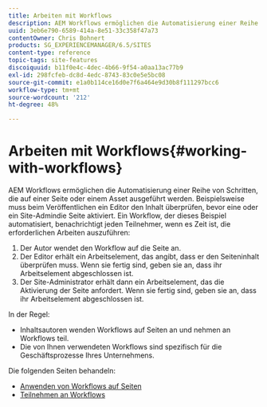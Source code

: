 ```yaml
---
title: Arbeiten mit Workflows
description: AEM Workflows ermöglichen die Automatisierung einer Reihe von Schritten, die auf einer Seite oder einem Asset ausgeführt werden. Beispielsweise muss beim Veröffentlichen ein Editor den Inhalt überprüfen, bevor eine oder ein Site-Admindie Seite aktiviert. Ein Workflow, der dieses Beispiel automatisiert, benachrichtigt jeden Teilnehmer, wenn es Zeit ist, die erforderlichen Arbeiten auszuführen.
uuid: 3eb6e790-6589-414a-8e51-33c358f47a73
contentOwner: Chris Bohnert
products: SG_EXPERIENCEMANAGER/6.5/SITES
content-type: reference
topic-tags: site-features
discoiquuid: b11f0e4c-4dec-4b66-9f54-a0aa13ac77b9
exl-id: 298fcfeb-dc8d-4edc-8743-83c0e5e5bc08
source-git-commit: e1a0b114ce16d0e7f6a464e9d30b8f111297bcc6
workflow-type: tm+mt
source-wordcount: '212'
ht-degree: 48%

---
```


# Arbeiten mit Workflows{#working-with-workflows}

AEM Workflows ermöglichen die Automatisierung einer Reihe von Schritten, die auf einer Seite oder einem Asset ausgeführt werden. Beispielsweise muss beim Veröffentlichen ein Editor den Inhalt überprüfen, bevor eine oder ein Site-Admindie Seite aktiviert. Ein Workflow, der dieses Beispiel automatisiert, benachrichtigt jeden Teilnehmer, wenn es Zeit ist, die erforderlichen Arbeiten auszuführen:

1. Der Autor wendet den Workflow auf die Seite an.
1. Der Editor erhält ein Arbeitselement, das angibt, dass er den Seiteninhalt überprüfen muss. Wenn sie fertig sind, geben sie an, dass ihr Arbeitselement abgeschlossen ist.
1. Der Site-Administrator erhält dann ein Arbeitselement, das die Aktivierung der Seite anfordert. Wenn sie fertig sind, geben sie an, dass ihr Arbeitselement abgeschlossen ist.

In der Regel:

* Inhaltsautoren wenden Workflows auf Seiten an und nehmen an Workflows teil.
* Die von Ihnen verwendeten Workflows sind spezifisch für die Geschäftsprozesse Ihres Unternehmens.

Die folgenden Seiten behandeln:

* [Anwenden von Workflows auf Seiten](/help/sites-classic-ui-authoring/classic-workflows-applying.md)
* [Teilnehmen an Workflows](/help/sites-classic-ui-authoring/classic-workflows-participating.md)
